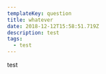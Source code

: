 ```yaml
---
templateKey: question
title: whatever
date: 2018-12-12T15:58:51.719Z
description: test
tags:
  - test
---
```

test
